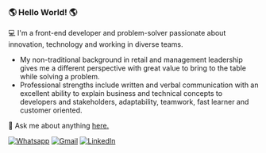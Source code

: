 ### 🌎 Hello World!  🌎

💻 I'm a front-end developer and problem-solver passionate about innovation, technology and working in diverse teams. 
- My non-traditional background in retail and management leadership gives me a different perspective with great value to bring to the table while solving a problem. 
- Professional strengths include written and verbal communication with an excellent ability to explain business and technical concepts to developers and stakeholders, adaptability, teamwork, fast learner and customer oriented.


💬  Ask me about anything  [here.](https://github.com/bjuniorr/bjuniorr/issues)  

[![Whatsapp](https://camo.githubusercontent.com/e79408abb794e1c7cf2e0d8dae6dd7d336fb203dfa6bbb1fc603117253bcfdeb/68747470733a2f2f696d672e736869656c64732e696f2f62616467652f2d57686174736170702d3443413134333f7374796c653d666c6174266c6162656c436f6c6f723d344341313433266c6f676f3d7768617473617070266c6f676f436f6c6f723d7768697465 "Text me")](https://api.whatsapp.com/send?phone=5511964303707)			[   ![Gmail](https://camo.githubusercontent.com/4a21774b9d6abd72ff3f8f2abf20cb44d95ea2c8c19b273b9df62a33266d087e/68747470733a2f2f696d672e736869656c64732e696f2f62616467652f2d476d61696c2d6331343433383f7374796c653d666c6174266c6f676f3d476d61696c266c6f676f436f6c6f723d7768697465 "Send me an email")](mailto:beneditoreis.jr@gmail.com) [![LinkedIn](https://camo.githubusercontent.com/6dc9828248fb64760c234f5b24c275a4912e9bb546c281d0c8e67cecb3381669/68747470733a2f2f696d672e736869656c64732e696f2f62616467652f2d4c696e6b6564496e2d626c75653f7374796c653d666c6174266c6f676f3d4c696e6b6564696e266c6f676f436f6c6f723d7768697465 "My Social Network")](https://www.linkedin.com/in/beneditojr/) 



